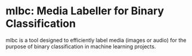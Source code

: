 # mlbc: Media Labeller for Binary Classification

mlbc is a tool designed to efficiently label media (images or audio) for the purpose of binary classification in machine learning projects.
